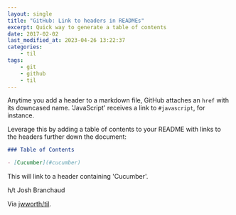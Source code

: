 ```yaml
---
layout: single
title: "GitHub: Link to headers in READMEs"
excerpt: Quick way to generate a table of contents
date: 2017-02-02
last_modified_at: 2023-04-26 13:22:37
categories:
    - til
tags:
    - git
    - github
    - til
---
```


Anytime you add a header to a markdown file, GitHub attaches an `href` with its
downcased name. 'JavaScript' receives a link to `#javascript`, for instance.

Leverage this by adding a table of contents to your README with links to the
headers further down the document:

```markdown
### Table of Contents

- [Cucumber](#cucumber)
```

This will link to a header containing 'Cucumber'.

h/t Josh Branchaud

Via [jwworth/til](https://github.com/jwworth/til).
